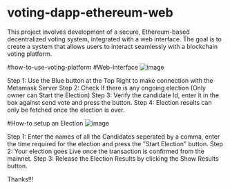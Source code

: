 # voting-dapp-ethereum-web
This project involves development of a secure, Ethereum-based decentralized voting system, integrated with a web interface. The goal is to create a system that allows users to interact seamlessly with a blockchain voting platform.

#how-to-use-voting-platform
#Web-Interface
![image](https://github.com/vichitravird/voting-dapp-ethereum-web/assets/93407819/c5780b53-b7c8-4c5a-bd8c-1e3a7d8aa9ec)


Step 1: Use the Blue button at the Top Right to make connection with the Metamask Server
Step 2: Check If there is any ongoing election (Only owner can Start the Election)
Step 3: Verify the candidate Id, enter it in the box against send vote and press the button.
Step 4: Election results can only be fetched once the election is over.

#How-to setup an Election
![image](https://github.com/vichitravird/voting-dapp-ethereum-web/assets/93407819/e88ac74b-a7b4-4adb-89dc-6a354475cc21)

Step 1: Enter the names of all the Candidates seperated by a comma, enter the time required for the election and press the "Start Election" button.
Step 2: Your election goes Live once the transaction is confirmed from the mainnet.
Step 3: Release the Election Results by clicking the Show Results button.

Thanks!!!
